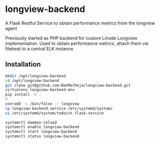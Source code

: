longview-backend
================
A Flask Restful Service to obtain performance metrics from the longview agent

Previously started as PHP backend for custom Linode Longview implementation.
Used to obtain performance metrics, attach them via filebeat to a central ELK instance.

## Installation

```bash
mkdir /opt/longview-backend
cd /opt/longview-backend
git clone git@github.com:BenMatheja/longview-backend.git
virtualenv longview-backend-env
pip install -e .
# 
useradd -s /bin/false -r longview
cp longview-backend.service /etc/systemd/system/                                        
vi /etc/systemd/system/todoist-flask.service
 
systemctl daemon-reload
systemctl enable longview-backend
systemctl start longview-backend
systemctl status longview-backend
 ```
 
 